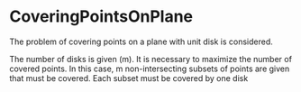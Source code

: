 # CoveringPointsOnPlane
The problem of covering points on a plane with unit disk is considered.

The number of disks is given (m). It is necessary to maximize the number of covered points. In this case, m non-intersecting subsets of points are given that must be covered. Each subset must be covered by one disk
